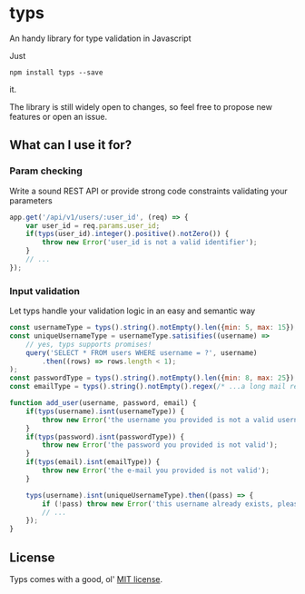 # typs

An handy library for type validation in Javascript

Just

```
npm install typs --save
```

it.

The library is still widely open to changes, so feel free to propose new features or open an issue.

## What can I use it for?

### Param checking

Write a sound REST API or provide strong code constraints validating your parameters

```js
app.get('/api/v1/users/:user_id', (req) => {
	var user_id = req.params.user_id;
	if(typs(user_id).integer().positive().notZero()) {
		throw new Error('user_id is not a valid identifier');
	}
	// ...
});
```

### Input validation

Let typs handle your validation logic in an easy and semantic way

```js
const usernameType = typs().string().notEmpty().len({min: 5, max: 15});
const uniqueUsernameType = usernameType.satisifies((username) =>
	// yes, typs supports promises!
	query('SELECT * FROM users WHERE username = ?', username)
		.then((rows) => rows.length < 1);
);
const passwordType = typs().string().notEmpty().len({min: 8, max: 25});
const emailType = typs().string().notEmpty().regex(/* ...a long mail regex... */);

function add_user(username, password, email) {
	if(typs(username).isnt(usernameType)) {
		throw new Error('the username you provided is not a valid username')
	}
	if(typs(password).isnt(passwordType)) {
		throw new Error('the password you provided is not valid');
	}
	if(typs(email).isnt(emailType)) {
		throw new Error('the e-mail you provided is not valid');
	}

	typs(username).isnt(uniqueUsernameType).then((pass) => {
		if (!pass) throw new Error('this username already exists, please pick another');
		// ...
	});
}
```

## License

Typs comes with a good, ol' [MIT license](https://github.com/mattecapu/typs/blob/master/LICENSE).
